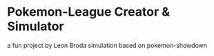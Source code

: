# Pokemon-League Creator & Simulator
a fun project by Leon Broda
simulation based on pokemon-showdown
